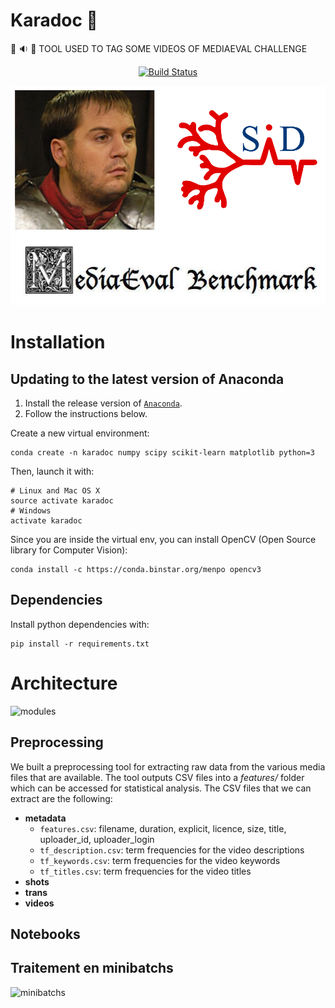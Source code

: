 # Karadoc :hamburger:

:movie_camera: :sound: :page_facing_up: TOOL USED TO TAG SOME VIDEOS OF MEDIAEVAL CHALLENGE

<p align="center">
  <a href="https://travis-ci.org/cmisid/Karadoc">
    <img alt="Build Status" src="https://travis-ci.org/cmisid/Karadoc.svg?branch=master">
  </a>
</p>

<p align="center">
	<img alt="cover" src="img/cover.png">
</p>

# Installation

## Updating to the latest version of Anaconda

1. Install the release version of [`Anaconda`](https://www.continuum.io/downloads).
2. Follow the instructions below.

Create a new virtual environment:
```
conda create -n karadoc numpy scipy scikit-learn matplotlib python=3
```
Then, launch it with:
```
# Linux and Mac OS X
source activate karadoc
# Windows
activate karadoc
```

Since you are inside the virtual env, you can install OpenCV (Open Source library for Computer Vision):
```
conda install -c https://conda.binstar.org/menpo opencv3
```

## Dependencies

Install python dependencies with:
```
pip install -r requirements.txt
```

# Architecture

![modules](https://docs.google.com/drawings/d/1A56i6HXJhikkHOtVfNO4qoF10zZ_d4SD5ztqsPuY-EA/pub?w=1094&h=1026)

## Preprocessing

We built a preprocessing tool for extracting raw data from the various media files that are available. The tool outputs CSV files into a *features/* folder which can be accessed for statistical analysis. The CSV files that we can extract are the following:

- **metadata**
    - `features.csv`: filename, duration, explicit, licence, size, title, uploader_id, uploader_login
    - `tf_description.csv`: term frequencies for the video descriptions
    - `tf_keywords.csv`: term frequencies for the video keywords
    - `tf_titles.csv`: term frequencies for the video titles
- **shots**
- **trans**
- **videos**

## Notebooks



## Traitement en minibatchs

![minibatchs](https://docs.google.com/drawings/d/1iAOM0KxzRnVMzs1XhLfxYdepDBjDmu3OimwHH7BBO5I/pub?w=960&h=846)
